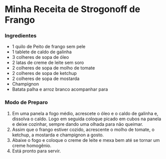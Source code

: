 # Minha Receita de Strogonoff de Frango

### Ingredientes
- 1 quilo de Peito de frango sem pele
- 1 tablete de caldo de galinha
- 3 colheres de sopa de óleo
- 2 latas de creme de leite sem soro
- 2 colheres de sopa de molho de tomate
- 2 colheres de sopa de ketchup
- 2 colheres de sopa de mostarda
- Champignon
- Batata palha e arroz branco acompanhar para

### Modo de Preparo
1. Em uma panela a fogo médio, acrescete o óleo e o caldo de galinha e, dissolva o caldo. Logo em seguida coloque picado em cubos na panela e deixe cozinhar, sempre dando uma olhada para não queimar.
2. Assim que o frango estiver cozido, acrescente o molho de tomate, o ketchup, a mostarda e champignon a gosto.
3. Abaixe o fogo e coloque o creme de leite e mexa bem até se tornar um creme homogênio.
4. Está pronto para servir.

